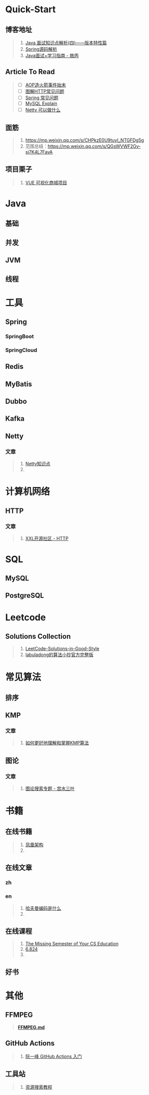 # Quick-Start

## 博客地址

> 1. [Java 面试知识点解析(四)——版本特性篇](https://www.jianshu.com/p/9c50729464b5)
> 2. [Spring源码解析](https://www.yuque.com/huifer/spring/vhvbs3)
> 3. [Java面试+学习指南 - 敖丙](https://github.com/AobingJava/JavaFamily) 

## Article To Read 

> - [ ] [AOP造火箭事件始末](https://github.com/allentofight/easy-cs/blob/main/Java/aop%E9%80%A0%E7%81%AB%E7%AE%AD%E4%BA%8B%E4%BB%B6%E5%A7%8B%E6%9C%AB.md)
> - [ ] [图解HTTP常见问题](https://mp.weixin.qq.com/s/amOya0M00LwpL5kCS96Y6w)
> - [ ] [Spring 常见问题](https://mp.weixin.qq.com/s/wcK2qsZxKDJTLIGqEIyaNg)
> - [ ] [MySQL Explain](https://mp.weixin.qq.com/s/s3IvJ7bm03X49timtQ2e9Q)
> - [ ] [Netty 可以做什么](https://www.zhihu.com/question/24322387)

## 面筋

> 1. https://mp.weixin.qq.com/s/CHPkzE0U9tuyI_NTGFDg5g
> 2. 范围总结：https://mp.weixin.qq.com/s/QGsWVWF2Gv-sj7K4L7FavA

## 项目栗子

> 1. [VUE 可视化商城项目](https://github.com/wangyuan389/mall-cook)

# Java

## 基础

## 并发

## JVM

## 线程



# 工具

## Spring

### SpringBoot

### SpringCloud

## Redis

## MyBatis

## Dubbo

## Kafka

## Netty

### 文章

> 1. [Netty知识点](https://juejin.cn/post/6921858121774137352)
> 2. 

# 计算机网络

## HTTP

### 文章

> 1. [XXL开源社区 - HTTP](https://www.xuxueli.com/blog/?blog=./notebook/3-%E7%BD%91%E7%BB%9C/HTTP.md)  

# SQL

## MySQL

## PostgreSQL

# Leetcode

## Solutions Collection

> 1. [LeetCode-Solutions-in-Good-Style](https://github.com/liweiwei1419/LeetCode-Solutions-in-Good-Style)
> 2. [labuladong的算法小抄官方完整版](./refer/labuladong的算法小抄官方完整版.pdf)

# 常见算法

## 排序



## KMP 

### 文章

> 1. [如何更好地理解和掌握KMP算法](https://www.zhihu.com/question/21923021)



## 图论

### 文章

> 1. [图论搜索专题 - 宫水三叶](https://mp.weixin.qq.com/s/RWa897zfd36qhxYunOBAUQ) 

# 书籍

## 在线书籍

> 1. [凤凰架构](http://icyfenix.cn/introduction/about-the-fenix-project.html)
> 2. 

## 在线文章

### zh

### en

> 1. [哈夫曼编码是什么](https://www.baseclass.io/newsletter/huffman-coding)
> 2. 

## 在线课程

> 1. [The Missing Semester of Your CS Education](https://missing.csail.mit.edu/) 
> 2. [6.824](https://pdos.csail.mit.edu/6.824/schedule.html)
> 3. 

## 好书



# 其他

## FFMPEG

> [**FFMPEG.md**](./refer/FFMPEG.md)

## GitHub Actions

> 1. [阮一峰 GitHub Actions 入门](http://www.ruanyifeng.com/blog/2019/09/getting-started-with-github-actions.html)

## 工具站

> 1. [资源搜索教程](https://www.yuque.com/eureka007/ziyuan/zgh5wk)
